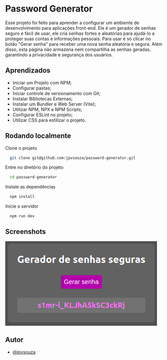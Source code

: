 
# Password Generator

Esse projeto foi feito para aprender a configurar um ambiente de desenvolvimento para aplicações front-end. Ele é um gerador de senhas seguro e fácil de usar, ele cria senhas fortes e aleatórias para ajudá-lo a proteger suas contas e informações pessoais. Para usar é só clicar no botão "Gerar senha" para receber uma nova senha aleatória e segura. Além disso, esta página não armazena nem compartilha as senhas geradas, garantindo a privacidade e segurança dos usuários.
## Aprendizados

* Iniciar um Projeto com NPM;
* Configurar pastas;
* Iniciar controle de versionamento com Git;
* Instalar Bibliotecas Externas;
* Instalar um Bundler e Web Server (Vite);
* Utilizar NPM, NPX e NPM Scripts;
* Configurar ESLint no projeto;
* Utilizar CSS para estilizar o projeto.
## Rodando localmente

Clone o projeto

```bash
  git clone git@github.com:jpvsouza/password-generator.git
```

Entre no diretório do projeto

```bash
  cd password-generator
```

Instale as dependências

```bash
  npm install
```

Inicie o servidor

```bash
  npm run dev
```


## Screenshots

![App Screenshot](https://raw.githubusercontent.com/jpvsouza/password-generator/e488ab2eb432c73d2689b5e5f74353cb4a0c64a1/src/screenshot.png)


## Autor

- [@jpvsouza](https://www.github.com/jpvsouza)

